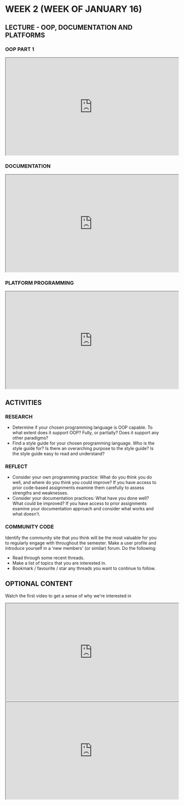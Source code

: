 <!-- # ![Programming for Mobile App Development](images/1366x768-kotlin2022_2.png) -->

# WEEK 2 (WEEK OF JANUARY 16)
## LECTURE - OOP, DOCUMENTATION AND PLATFORMS
### OOP PART 1
<div class="video-container-16by9"><iframe width="560" height="315" src="https://www.youtube.com/embed/hdVYcOgNKfc"></iframe></div>

### DOCUMENTATION
<div class="video-container-16by9"><iframe width="560" height="315" src="https://youtube.com/embed/S83xOCKfbTg"></iframe></div>

### PLATFORM PROGRAMMING
<div class="video-container-16by9"><iframe width="560" height="315" src="https://youtube.com/embed/rPXznuTzayo"></iframe></div>

## ACTIVITIES
### RESEARCH
- Determine if your chosen programming language is OOP capable. To what extent does it support OOP? Fully, or partially? Does it support any other paradigms? 
- Find a style guide for your chosen programming language. Who is the style guide for? Is there an overarching purpose to the style guide? Is the style guide easy to read and understand? 

### REFLECT
- Consider your own programming practice: What do you think you do well, and where do you think you could improve? If you have access to prior code-based assignments examine them carefully to assess strengths and weaknesses.
- Consider your documentation practices: What have you done well? What could be improved? If you have access to prior assignments examine your documentation approach and consider what works and what doesn't.

### COMMUNITY CODE
Identify the community site that you think will be the most valuable for you to regularly engage with throughout the semester. Make a user profile and introduce yourself in a 'new members' (or similar) forum. Do the following:
- Read through some recent threads.
- Make a list of topics that you are interested in.
- Bookmark / favourite / star any threads you want to continue to follow.

## OPTIONAL CONTENT
Watch the first video to get a sense of why we're interested in 
<div class="video-container-16by9"><iframe width="560" height="315" src="https://youtube.com/embed/ZsYwzr1e0bk"></iframe></div>

<div class="video-container-16by9"><iframe width="560" height="315" src="https://youtube.com/embed/UhUFW-sYJwk"></iframe></div>
